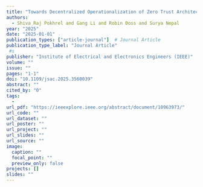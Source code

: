 ```yaml
---
title: "Towards Decentralized Operationalization of Zero Trust Architecture for Next Generation Networks"
authors:
  - Shiva Raj Pokhrel and Gang Li and Robin Doss and Surya Nepal
year: "2025"
date: "2025-01-01"
publication_types: ["article-journal"]  # Journal Article
publication_type_label: "Journal Article"
 #s
publisher: "Institute of Electrical and Electronics Engineers (IEEE)"
volume: ""
issue: ""
pages: "1-1"
doi: "10.1109/jsac.2025.3560039"
abstract: ""
cited_by: "0"
tags:
  - 
url_pdf: "https://ieeexplore.ieee.org/abstract/document/10963973/"
url_code: ""
url_dataset: ""
url_poster: ""
url_project: ""
url_slides: ""
url_source: ""
image:
  caption: ""
  focal_point: ""
  preview_only: false
projects: []
slides: ""
---
```

